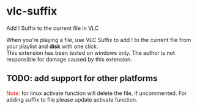 # vlc-suffix
Add ! Suffix to the current file in VLC

When you're playing a file, use VLC Suffix to
add ! to the current file from your playlist and <b>disk</b> with one click.<br>
This extension has been tested on windows only.
The author is not responsible for damage caused by this extension.

<h2>TODO: add support for other platforms</h2>
<span style="color:red">Note:</span> for linux activate function will delete the file, if uncommented. For adding suffix to file please update activate function.
